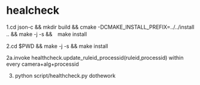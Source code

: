 # healcheck
1.cd json-c && mkdir build && cmake -DCMAKE_INSTALL_PREFIX=../../install .. && make -j -s &&　make install

2.cd $PWD && make -j -s && make install

2a.invoke healthcheck.update_ruleid_processid(ruleid,processid) within every camera+alg+processid

3. python script/healthcheck.py dothework
